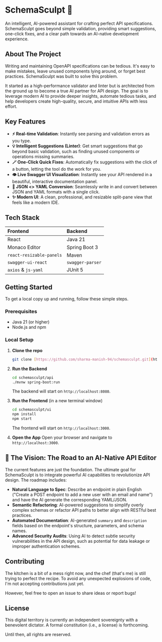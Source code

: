 # SchemaSculpt 🗿

An intelligent, AI-powered assistant for crafting perfect API specifications. SchemaSculpt goes beyond simple validation, providing smart suggestions, one-click fixes, and a clear path towards an AI-native development experience.



## About The Project

Writing and maintaining OpenAPI specifications can be tedious. It's easy to make mistakes, leave unused components lying around, or forget best practices. SchemaSculpt was built to solve this problem.

It started as a high-performance validator and linter but is architected from the ground up to become a true AI partner for API design. The goal is to leverage modern AI to provide deeper insights, automate tedious tasks, and help developers create high-quality, secure, and intuitive APIs with less effort.

## Key Features

* **⚡ Real-time Validation**: Instantly see parsing and validation errors as you type.
* **💡 Intelligent Suggestions (Linter)**: Get smart suggestions that go beyond basic validation, such as finding unused components or operations missing summaries.
* **🪄 One-Click Quick Fixes**: Automatically fix suggestions with the click of a button, letting the tool do the work for you.
* **👁️ Live Swagger UI Visualization**: Instantly see your API rendered in a beautiful, interactive documentation panel.
* **🔄 JSON <> YAML Conversion**: Seamlessly write in and convert between JSON and YAML formats with a single click.
* **✨ Modern UI**: A clean, professional, and resizable split-pane view that feels like a modern IDE.

## Tech Stack

| Frontend | Backend |
| :--- | :--- |
| React | Java 21 |
| Monaco Editor | Spring Boot 3 |
| `react-resizable-panels` | Maven |
| `swagger-ui-react` | `swagger-parser` |
| `axios` & `js-yaml` | JUnit 5 |

## Getting Started

To get a local copy up and running, follow these simple steps.

### Prerequisites

* Java 21 (or higher)
* Node.js and npm

### Local Setup

1.  **Clone the repo**
    ```sh
    git clone [https://github.com/sharma-manish-94/schemasculpt.git](https://github.com/sharma-manish-94/schemasculpt.git)
    ```
2.  **Run the Backend**
    ```sh
    cd schemasculpt/api
    ./mvnw spring-boot:run
    ```
    The backend will start on `http://localhost:8080`.

3.  **Run the Frontend** (in a new terminal window)
    ```sh
    cd schemasculpt/ui
    npm install
    npm start
    ```
    The frontend will start on `http://localhost:3000`.

4.  **Open the App**
    Open your browser and navigate to `http://localhost:3000`.

## 🚀 The Vision: The Road to an AI-Native API Editor

The current features are just the foundation. The ultimate goal for SchemaSculpt is to integrate powerful AI capabilities to revolutionize API design. The roadmap includes:

* **Natural Language to Spec**: Describe an endpoint in plain English ("Create a POST endpoint to add a new user with an email and name") and have the AI generate the corresponding YAML/JSON.
* **Semantic Refactoring**: AI-powered suggestions to simplify overly complex schemas or refactor API paths to better align with RESTful best practices.
* **Automated Documentation**: AI-generated `summary` and `description` fields based on the endpoint's structure, parameters, and schema names.
* **Advanced Security Audits**: Using AI to detect subtle security vulnerabilities in the API design, such as potential for data leakage or improper authentication schemes.

## Contributing

The kitchen is a bit of a mess right now, and the chef (that's me) is still trying to perfect the recipe. To avoid any unexpected explosions of code, I'm not accepting contributions just yet.

However, feel free to open an issue to share ideas or report bugs!

## License

This digital territory is currently an independent sovereignty with a benevolent dictator. A formal constitution (i.e., a license) is forthcoming.

Until then, all rights are reserved.

